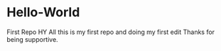 # Hello-World
First Repo
HY All this is my first repo and doing my first edit
Thanks for being supportive.

